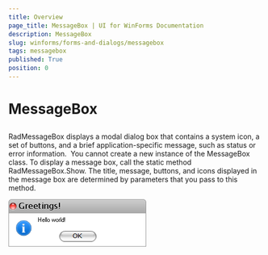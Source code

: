 ```yaml
---
title: Overview
page_title: MessageBox | UI for WinForms Documentation
description: MessageBox
slug: winforms/forms-and-dialogs/messagebox
tags: messagebox
published: True
position: 0
---
```


# MessageBox



## 

RadMessageBox displays a modal dialog box that contains a system icon, a set of buttons, and a brief application-specific message, such as status or error information.  You cannot create a new instance of the MessageBox class. To display a message box, call the static method RadMessageBox.Show. The title, message, buttons, and icons displayed in the message box are determined by parameters that you pass to this method. 

![forms-and-dialogs-messagebox-overview 001](images/forms-and-dialogs-messagebox-overview001.png)


